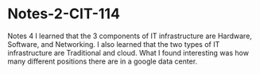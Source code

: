 # Notes-2-CIT-114
Notes 4
I learned that the 3 components of IT infrastructure are Hardware, Software, and Networking.
I also learned that the two types of IT infrastructure are Traditional and cloud.
What I found interesting was how many different positions there are in a google data center.
